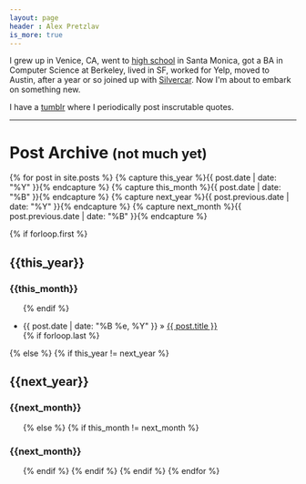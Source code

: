 ```yaml
---
layout: page
header : Alex Pretzlav
is_more: true
---
```


I grew up in Venice, CA, went to [high school](http://xrds.org/) in Santa Monica, got a BA in Computer Science at Berkeley, lived in SF, worked for Yelp, moved to Austin, after a year or so joined up with [Silvercar](https://www.silvercar.com/). Now I'm about to embark on something new.

I have a <a href="http://apretz.tumblr.com" rel="me">tumblr</a> where I periodically post inscrutable quotes.


<div>
<hr>
<h1>Post Archive <small>(not much yet)</small></h1>

{% for post in site.posts  %}
  {% capture this_year %}{{ post.date | date: "%Y" }}{% endcapture %}
  {% capture this_month %}{{ post.date | date: "%B" }}{% endcapture %}
  {% capture next_year %}{{ post.previous.date | date: "%Y" }}{% endcapture %}
  {% capture next_month %}{{ post.previous.date | date: "%B" }}{% endcapture %}

  {% if forloop.first %}
    <h2>{{this_year}}</h2>
    <h3>{{this_month}}</h3>
    <ul>
  {% endif %}
  <li><span>{{ post.date | date: "%B %e, %Y" }}</span> &raquo; <a href="{{ site.baseurl }}{{ post.url }}">{{ post.title }}</a></li>
  {% if forloop.last %}
    </ul>
  {% else %}
    {% if this_year != next_year %}
      </ul>
      <h2>{{next_year}}</h2>
      <h3>{{next_month}}</h3>
      <ul>
    {% else %}    
      {% if this_month != next_month %}
        </ul>
        <h3>{{next_month}}</h3>
        <ul>
      {% endif %}
    {% endif %}
  {% endif %}
{% endfor %}
</div>